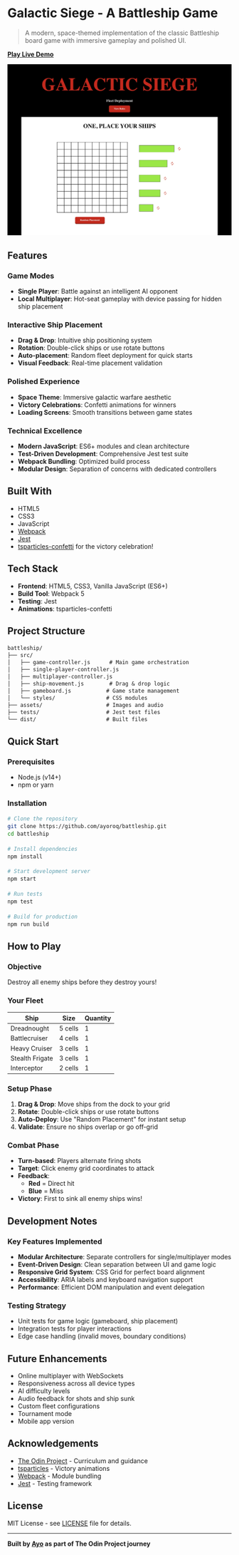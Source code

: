 # Galactic Siege - A Battleship Game

> A modern, space-themed implementation of the classic Battleship board game with immersive gameplay and polished UI.

**[Play Live Demo](https://ayoroq.github.io/battleship/)**

![Galactic Siege Gameplay Screenshot](assets/Battleship.jpeg)

## Features

### Game Modes
- **Single Player**: Battle against an intelligent AI opponent
- **Local Multiplayer**: Hot-seat gameplay with device passing for hidden ship placement

### Interactive Ship Placement
- **Drag & Drop**: Intuitive ship positioning system
- **Rotation**: Double-click ships or use rotate buttons
- **Auto-placement**: Random fleet deployment for quick starts
- **Visual Feedback**: Real-time placement validation

### Polished Experience
- **Space Theme**: Immersive galactic warfare aesthetic
- **Victory Celebrations**: Confetti animations for winners
- **Loading Screens**: Smooth transitions between game states

### Technical Excellence
- **Modern JavaScript**: ES6+ modules and clean architecture
- **Test-Driven Development**: Comprehensive Jest test suite
- **Webpack Bundling**: Optimized build process
- **Modular Design**: Separation of concerns with dedicated controllers

## Built With

- HTML5
- CSS3
- JavaScript
- [Webpack](https://webpack.js.org/)
- [Jest](https://jestjs.io/)
- [tsparticles-confetti](https://github.com/tsparticles/confetti) for the victory celebration!

## Tech Stack

- **Frontend**: HTML5, CSS3, Vanilla JavaScript (ES6+)
- **Build Tool**: Webpack 5
- **Testing**: Jest
- **Animations**: tsparticles-confetti

## Project Structure

```
battleship/
├── src/
│   ├── game-controller.js      # Main game orchestration
│   ├── single-player-controller.js
│   ├── multiplayer-controller.js
│   ├── ship-movement.js        # Drag & drop logic
│   ├── gameboard.js           # Game state management
│   └── styles/                # CSS modules
├── assets/                    # Images and audio
├── tests/                     # Jest test files
└── dist/                      # Built files
```

## Quick Start

### Prerequisites
- Node.js (v14+)
- npm or yarn

### Installation

```bash
# Clone the repository
git clone https://github.com/ayoroq/battleship.git
cd battleship

# Install dependencies
npm install

# Start development server
npm start

# Run tests
npm test

# Build for production
npm run build
```

## How to Play

### Objective
Destroy all enemy ships before they destroy yours!

### Your Fleet
| Ship | Size | Quantity |
|------|------|----------|
| Dreadnought | 5 cells | 1 |
| Battlecruiser | 4 cells | 1 |
| Heavy Cruiser | 3 cells | 1 |
| Stealth Frigate | 3 cells | 1 |
| Interceptor | 2 cells | 1 |

### Setup Phase
1. **Drag & Drop**: Move ships from the dock to your grid
2. **Rotate**: Double-click ships or use rotate buttons
3. **Auto-Deploy**: Use "Random Placement" for instant setup
4. **Validate**: Ensure no ships overlap or go off-grid

### Combat Phase
- **Turn-based**: Players alternate firing shots
- **Target**: Click enemy grid coordinates to attack
- **Feedback**: 
  - **Red** = Direct hit
  - **Blue** = Miss
- **Victory**: First to sink all enemy ships wins!

## Development Notes

### Key Features Implemented
- **Modular Architecture**: Separate controllers for single/multiplayer modes
- **Event-Driven Design**: Clean separation between UI and game logic
- **Responsive Grid System**: CSS Grid for perfect board alignment
- **Accessibility**: ARIA labels and keyboard navigation support
- **Performance**: Efficient DOM manipulation and event delegation

### Testing Strategy
- Unit tests for game logic (gameboard, ship placement)
- Integration tests for player interactions
- Edge case handling (invalid moves, boundary conditions)

## Future Enhancements
- Online multiplayer with WebSockets
- Responsiveness across all device types
- AI difficulty levels
- Audio feedback for shots and ship sunk
- Custom fleet configurations
- Tournament mode
- Mobile app version

## Acknowledgements

- [The Odin Project](https://www.theodinproject.com/) - Curriculum and guidance
- [tsparticles](https://github.com/tsparticles/confetti) - Victory animations
- [Webpack](https://webpack.js.org/) - Module bundling
- [Jest](https://jestjs.io/) - Testing framework

## License

MIT License - see [LICENSE](/LICENSE) file for details.

---

**Built by [Ayo](https://github.com/ayoroq) as part of The Odin Project journey**
